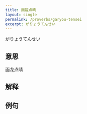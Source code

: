 ```yaml
---
title: 画龍点睛
layout: single
permalink: /proverbs/garyou-tensei
excerpt: がりょうてんせい
---
```


がりょうてんせい

## 意思

画龙点睛

## 解释

## 例句

